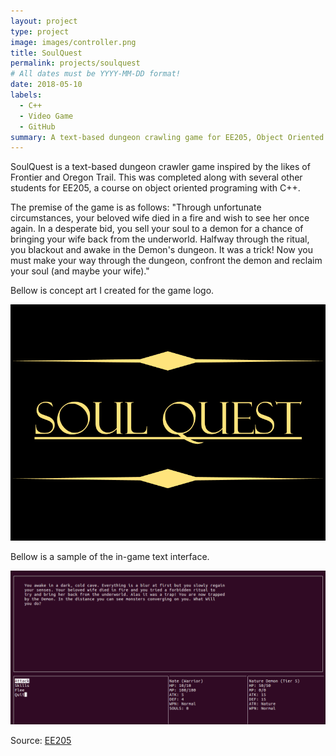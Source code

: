 ```yaml
---
layout: project
type: project
image: images/controller.png
title: SoulQuest
permalink: projects/soulquest
# All dates must be YYYY-MM-DD format!
date: 2018-05-10
labels:
  - C++
  - Video Game
  - GitHub
summary: A text-based dungeon crawling game for EE205, Object Oriented Programing in C++.
---
```


SoulQuest is a text-based dungeon crawler game inspired by the likes of Frontier and Oregon Trail. This was completed along with several other students for EE205, a course on object oriented programing with C++.

The premise of the game is as follows: "Through unfortunate circumstances, your beloved wife died in a fire and wish to see her once again. In a desperate bid, you sell your soul to a demon for a chance of bringing your wife back from the underworld. Halfway through the ritual, you blackout and awake in the Demon's dungeon. It was a trick! Now you must make your way through the dungeon, confront the demon and reclaim your soul (and maybe your wife)."

Bellow is concept art I created for the game logo.

<img class="ui image" src="../images/soulquest.png">

Bellow is a sample of the in-game text interface.

<img class="ui image" src="../images/soulquestin.png">
 
Source: <a href="https://github.com/chriswon98/EE205/tree/master/Final/project"><i class="large github icon"></i>EE205</a>
